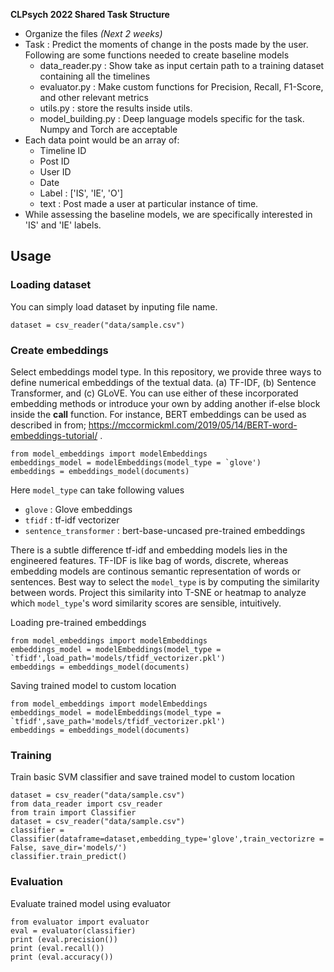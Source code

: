 **CLPsych 2022 Shared Task Structure**

* Organize the files _(Next 2 weeks)_
* Task : Predict the moments of change in the posts made by the user. Following are some functions needed to create baseline models 
    * data_reader.py : Show take as input certain path to a training dataset containing all the timelines 
    * evaluator.py : Make custom functions for Precision, Recall, F1-Score, and other relevant metrics
    * utils.py : store the results inside utils. 
    * model_building.py : Deep language models specific for the task. Numpy and Torch are acceptable
* Each data point would be an array of:
    * Timeline ID
    * Post ID
    * User ID
    * Date
    * Label : ['IS', 'IE', 'O']
    * text : Post made a user at particular instance of time.
* While assessing the baseline models, we are specifically interested in 'IS' and 'IE' labels.

## Usage
### Loading dataset
You can simply load dataset by inputing file name.
```
dataset = csv_reader("data/sample.csv")
```
### Create embeddings
Select embeddings model type. In this repository, we provide three ways to define numerical embeddings of the textual data. (a) TF-IDF, (b) Sentence Transformer, and (c) GLoVE. You can use either of these incorporated embedding methods or introduce your own by adding another if-else block inside the __call__ function. For instance, BERT embeddings can be used as described in from; https://mccormickml.com/2019/05/14/BERT-word-embeddings-tutorial/ . 
```
from model_embeddings import modelEmbeddings
embeddings_model = modelEmbeddings(model_type = `glove')
embeddings = embeddings_model(documents)
```

Here `model_type` can take following values
  * `glove` : Glove embeddings
  * `tfidf` : tf-idf vectorizer
  * `sentence_transformer` : bert-base-uncased pre-trained embeddings

There is a subtle difference tf-idf and embedding models lies in the engineered features. TF-IDF is like bag of words, discrete, whereas embedding models are continous semantic representation of words or sentences. Best way to select the `model_type` is by computing the similarity between words. Project this similarity into T-SNE or heatmap to analyze which `model_type`'s word similarity scores are sensible, intuitively.
 
Loading pre-trained embeddings
```
from model_embeddings import modelEmbeddings
embeddings_model = modelEmbeddings(model_type = `tfidf',load_path='models/tfidf_vectorizer.pkl')
embeddings = embeddings_model(documents)
```

Saving trained model to custom location
```
from model_embeddings import modelEmbeddings
embeddings_model = modelEmbeddings(model_type = `tfidf',save_path='models/tfidf_vectorizer.pkl')
embeddings = embeddings_model(documents)
```

### Training
Train basic SVM classifier and save trained model to custom location
```
dataset = csv_reader("data/sample.csv")
from data_reader import csv_reader
from train import Classifier
dataset = csv_reader("data/sample.csv")
classifier = Classifier(dataframe=dataset,embedding_type='glove',train_vectorizre = False, save_dir='models/')
classifier.train_predict()
```

### Evaluation
Evaluate trained model using evaluator
```
from evaluator import evaluator
eval = evaluator(classifier)
print (eval.precision())
print (eval.recall())
print (eval.accuracy())
```
